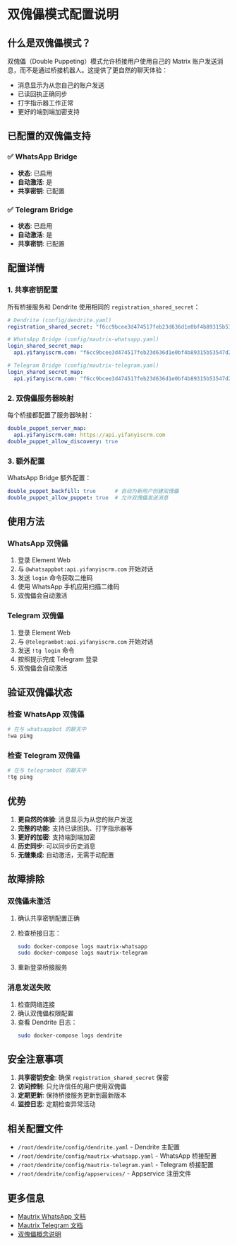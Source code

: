 # 双傀儡模式配置说明

## 什么是双傀儡模式？

双傀儡（Double Puppeting）模式允许桥接用户使用自己的 Matrix 账户发送消息，而不是通过桥接机器人。这提供了更自然的聊天体验：

- 消息显示为从您自己的账户发送
- 已读回执正确同步
- 打字指示器工作正常
- 更好的端到端加密支持

## 已配置的双傀儡支持

### ✅ WhatsApp Bridge
- **状态**: 已启用
- **自动激活**: 是
- **共享密钥**: 已配置

### ✅ Telegram Bridge  
- **状态**: 已启用
- **自动激活**: 是
- **共享密钥**: 已配置

## 配置详情

### 1. 共享密钥配置

所有桥接服务和 Dendrite 使用相同的 `registration_shared_secret`：

```yaml
# Dendrite (config/dendrite.yaml)
registration_shared_secret: "f6cc9bcee3d474517feb23d636d1e0bf4b89315b53547d26bae2550b3c9364a3"

# WhatsApp Bridge (config/mautrix-whatsapp.yaml)
login_shared_secret_map:
  api.yifanyiscrm.com: "f6cc9bcee3d474517feb23d636d1e0bf4b89315b53547d26bae2550b3c9364a3"

# Telegram Bridge (config/mautrix-telegram.yaml)  
login_shared_secret_map:
  api.yifanyiscrm.com: "f6cc9bcee3d474517feb23d636d1e0bf4b89315b53547d26bae2550b3c9364a3"
```

### 2. 双傀儡服务器映射

每个桥接都配置了服务器映射：

```yaml
double_puppet_server_map:
  api.yifanyiscrm.com: https://api.yifanyiscrm.com
double_puppet_allow_discovery: true
```

### 3. 额外配置

WhatsApp Bridge 额外配置：
```yaml
double_puppet_backfill: true      # 自动为新用户创建双傀儡
double_puppet_allow_puppet: true  # 允许双傀儡发送消息
```

## 使用方法

### WhatsApp 双傀儡

1. 登录 Element Web
2. 与 `@whatsappbot:api.yifanyiscrm.com` 开始对话
3. 发送 `login` 命令获取二维码
4. 使用 WhatsApp 手机应用扫描二维码
5. 双傀儡会自动激活

### Telegram 双傀儡

1. 登录 Element Web
2. 与 `@telegrambot:api.yifanyiscrm.com` 开始对话
3. 发送 `!tg login` 命令
4. 按照提示完成 Telegram 登录
5. 双傀儡会自动激活

## 验证双傀儡状态

### 检查 WhatsApp 双傀儡
```bash
# 在与 whatsappbot 的聊天中
!wa ping
```

### 检查 Telegram 双傀儡
```bash
# 在与 telegrambot 的聊天中
!tg ping
```

## 优势

1. **更自然的体验**: 消息显示为从您的账户发送
2. **完整的功能**: 支持已读回执、打字指示器等
3. **更好的加密**: 支持端到端加密
4. **历史同步**: 可以同步历史消息
5. **无缝集成**: 自动激活，无需手动配置

## 故障排除

### 双傀儡未激活

1. 确认共享密钥配置正确
2. 检查桥接日志：
   ```bash
   sudo docker-compose logs mautrix-whatsapp
   sudo docker-compose logs mautrix-telegram
   ```

3. 重新登录桥接服务

### 消息发送失败

1. 检查网络连接
2. 确认双傀儡权限配置
3. 查看 Dendrite 日志：
   ```bash
   sudo docker-compose logs dendrite
   ```

## 安全注意事项

1. **共享密钥安全**: 确保 `registration_shared_secret` 保密
2. **访问控制**: 只允许信任的用户使用双傀儡
3. **定期更新**: 保持桥接服务更新到最新版本
4. **监控日志**: 定期检查异常活动

## 相关配置文件

- `/root/dendrite/config/dendrite.yaml` - Dendrite 主配置
- `/root/dendrite/config/mautrix-whatsapp.yaml` - WhatsApp 桥接配置
- `/root/dendrite/config/mautrix-telegram.yaml` - Telegram 桥接配置
- `/root/dendrite/config/appservices/` - Appservice 注册文件

## 更多信息

- [Mautrix WhatsApp 文档](https://docs.mau.fi/bridges/go/whatsapp/)
- [Mautrix Telegram 文档](https://docs.mau.fi/bridges/python/telegram/)
- [双傀儡概念说明](https://docs.mau.fi/bridges/general/double-puppeting.html)